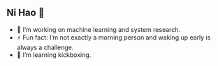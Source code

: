## Ni Hao 👋
- 🔭 I’m working on machine learning and system research.
- ⚡ Fun fact: I’m not exactly a morning person and waking up early is always a challenge.
- 🌱 I’m learning kickboxing.
<!--
**zhusq20/zhusq20** is a ✨ _special_ ✨ repository because its `README.md` (this file) appears on your GitHub profile.

Here are some ideas to get you started:
-->
<!--
- 🌱 I’m currently learning ...
- 👯 I’m looking to collaborate on ...
- 🤔 I’m looking for help with ...
- 💬 Ask me about ...
- 😄 Pronouns: ...
- ⚡ Fun fact: ...
-->
